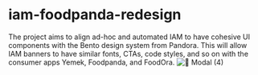 # iam-foodpanda-redesign
The project aims to align ad-hoc and automated IAM to have cohesive UI components with the Bento design system from Pandora. This will allow IAM banners to have similar fonts, CTAs, code styles, and so on with the consumer apps Yemek, Foodpanda, and FoodOra.
![📱 Modal (4)](https://github.com/user-attachments/assets/fd9c24e2-0bed-4b5a-a646-b863dbe15295)

